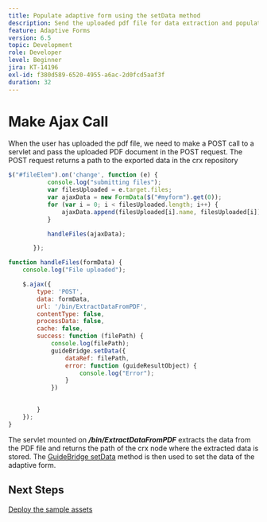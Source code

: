 ```yaml
---
title: Populate adaptive form using the setData method
description: Send the uploaded pdf file for data extraction and populate the adaptive form with the extracted data
feature: Adaptive Forms
version: 6.5
topic: Development
role: Developer
level: Beginner
jira: KT-14196
exl-id: f380d589-6520-4955-a6ac-2d0fcd5aaf3f
duration: 32
---
```

# Make Ajax Call

When the user has uploaded the pdf file, we need to make a POST call to a servlet and pass the uploaded PDF document in the POST request. The POST request returns a path to the exported data in the crx repository

```javascript
$("#fileElem").on('change', function (e) {
           console.log("submitting files");
           var filesUploaded = e.target.files;
           var ajaxData = new FormData($("#myform").get(0));
           for (var i = 0; i < filesUploaded.length; i++) {
               ajaxData.append(filesUploaded[i].name, filesUploaded[i]);
           }

           handleFiles(ajaxData);

       });

function handleFiles(formData) {
    console.log("File uploaded");

    $.ajax({
        type: 'POST',
        data: formData,
        url: '/bin/ExtractDataFromPDF',
        contentType: false,
        processData: false,
        cache: false,
        success: function (filePath) {
            console.log(filePath);
            guideBridge.setData({
                dataRef: filePath,
                error: function (guideResultObject) {
                    console.log("Error");
                }
            })
            

        }
    });
}

```

The servlet mounted on **_/bin/ExtractDataFromPDF_** extracts the data from the PDF file and returns the path of the crx node where the extracted data is stored.
The [GuideBridge setData](https://developer.adobe.com/experience-manager/reference-materials/6-5/forms/javascript-api/GuideBridge.html#setData__anchor) method is then used to set the data of the adaptive form.

## Next Steps

[Deploy the sample assets](./test-the-solution.md)
